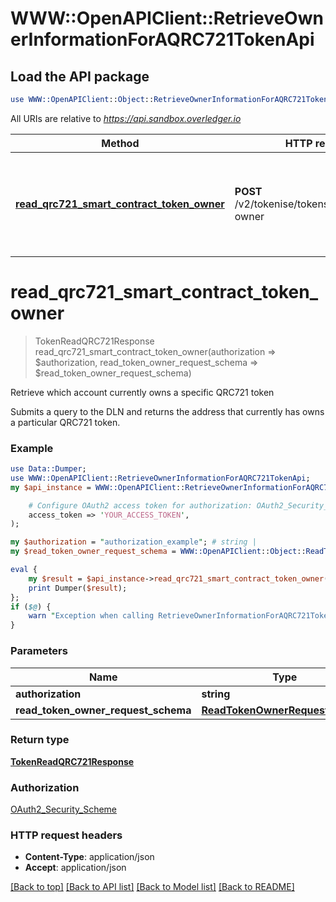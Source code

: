 # WWW::OpenAPIClient::RetrieveOwnerInformationForAQRC721TokenApi

## Load the API package
```perl
use WWW::OpenAPIClient::Object::RetrieveOwnerInformationForAQRC721TokenApi;
```

All URIs are relative to *https://api.sandbox.overledger.io*

Method | HTTP request | Description
------------- | ------------- | -------------
[**read_qrc721_smart_contract_token_owner**](RetrieveOwnerInformationForAQRC721TokenApi.md#read_qrc721_smart_contract_token_owner) | **POST** /v2/tokenise/tokens/qrc721/token-owner | Retrieve which account currently owns a specific QRC721 token


# **read_qrc721_smart_contract_token_owner**
> TokenReadQRC721Response read_qrc721_smart_contract_token_owner(authorization => $authorization, read_token_owner_request_schema => $read_token_owner_request_schema)

Retrieve which account currently owns a specific QRC721 token

Submits a query to the DLN and returns the address that currently has owns a particular QRC721 token.

### Example
```perl
use Data::Dumper;
use WWW::OpenAPIClient::RetrieveOwnerInformationForAQRC721TokenApi;
my $api_instance = WWW::OpenAPIClient::RetrieveOwnerInformationForAQRC721TokenApi->new(

    # Configure OAuth2 access token for authorization: OAuth2_Security_Scheme
    access_token => 'YOUR_ACCESS_TOKEN',
);

my $authorization = "authorization_example"; # string | 
my $read_token_owner_request_schema = WWW::OpenAPIClient::Object::ReadTokenOwnerRequestSchema->new(); # ReadTokenOwnerRequestSchema | 

eval {
    my $result = $api_instance->read_qrc721_smart_contract_token_owner(authorization => $authorization, read_token_owner_request_schema => $read_token_owner_request_schema);
    print Dumper($result);
};
if ($@) {
    warn "Exception when calling RetrieveOwnerInformationForAQRC721TokenApi->read_qrc721_smart_contract_token_owner: $@\n";
}
```

### Parameters

Name | Type | Description  | Notes
------------- | ------------- | ------------- | -------------
 **authorization** | **string**|  | 
 **read_token_owner_request_schema** | [**ReadTokenOwnerRequestSchema**](ReadTokenOwnerRequestSchema.md)|  | 

### Return type

[**TokenReadQRC721Response**](TokenReadQRC721Response.md)

### Authorization

[OAuth2_Security_Scheme](../README.md#OAuth2_Security_Scheme)

### HTTP request headers

 - **Content-Type**: application/json
 - **Accept**: application/json

[[Back to top]](#) [[Back to API list]](../README.md#documentation-for-api-endpoints) [[Back to Model list]](../README.md#documentation-for-models) [[Back to README]](../README.md)

